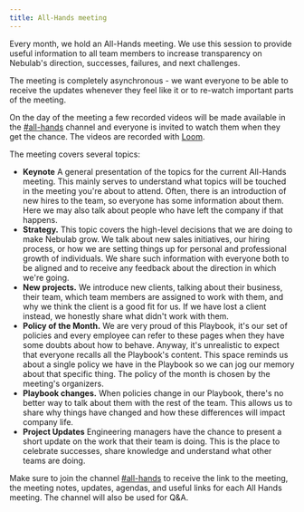 ```yaml
---
title: All-Hands meeting
---
```


Every month, we hold an All-Hands meeting. We use this session to provide useful information
to all team members to increase transparency on Nebulab's direction, successes, failures, and
next challenges.

The meeting is completely asynchronous - we want everyone to be able to receive the updates
whenever they feel like it or to re-watch important parts of the meeting.

On the day of the meeting a few recorded videos will be made available in the [#all-hands][slack]
channel and everyone is invited to watch them when they get the chance. The videos are recorded
with [Loom](https://www.loom.com/).

The meeting covers several topics:

- **Keynote** A general presentation of the topics for the current All-Hands meeting. This
  mainly serves to understand what topics will be touched in the meeting you're about
  to attend. Often, there is an introduction of new hires to the team, so everyone has
  some information about them. Here we may also talk about people who have left the company
  if that happens.
- **Strategy.** This topic covers the high-level decisions that we are doing to make
  Nebulab grow. We talk about new sales initiatives, our hiring process, or how we
  are setting things up for personal and professional growth of individuals. We share
  such information with everyone both to be aligned and to receive any feedback about
  the direction in which we're going.
- **New projects.** We introduce new clients, talking about their business, their team,
  which team members are assigned to work with them, and why we think the client is a good
  fit for us. If we have lost a client instead, we honestly share what didn't work with them.
- **Policy of the Month.** We are very proud of this Playbook, it's our set of policies and
  every employee can refer to these pages when they have some doubts about how to behave.
  Anyway, it's unrealistic to expect that everyone recalls all the Playbook's content. This
  space reminds us about a single policy we have in the Playbook so we can jog our
  memory about that specific thing. The policy of the month is chosen by the meeting's
  organizers.
- **Playbook changes.** When policies change in our Playbook, there's no better way to
  talk about them with the rest of the team. This allows us to share why things have
  changed and how these differences will impact company life.
- **Project Updates** Engineering managers have the chance to present a short update on the work that
  their team is doing. This is the place to celebrate successes, share knowledge and understand
  what other teams are doing.

Make sure to join the channel [#all-hands][slack] to receive the link to the meeting, the
meeting notes, updates, agendas, and useful links for each All Hands meeting. The channel will
also be used for Q&A.

[slack]: https://nebulab.slack.com/archives/CHLDKV560
